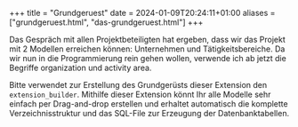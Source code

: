 +++
title = "Grundgeruest"
date = 2024-01-09T20:24:11+01:00
aliases = ["grundgeruest.html", "das-grundgeruest.html"]
+++

Das Gespräch mit allen Projektbeteiligten hat ergeben, dass wir das Projekt mit 2 Modellen erreichen können: Unternehmen und Tätigkeitsbereiche. Da wir nun in die Programmierung rein gehen wollen, verwende ich ab jetzt die Begriffe organization und activity area.

Bitte verwendet zur Erstellung des Grundgerüsts dieser Extension den `extension_builder`. Mithilfe dieser Extension könnt Ihr alle Modelle sehr einfach per Drag-and-drop erstellen und erhaltet automatisch die komplette Verzeichnisstruktur und das SQL-File zur Erzeugung der Datenbanktabellen.

